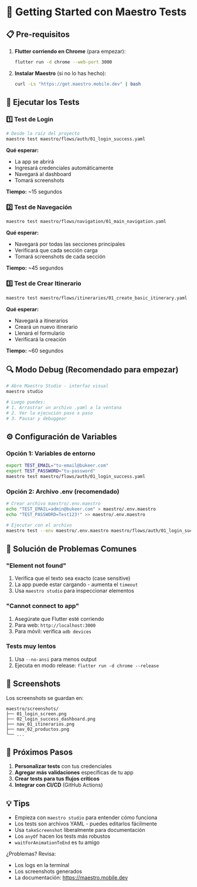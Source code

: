 # 🚀 Getting Started con Maestro Tests

## 📋 Pre-requisitos

1. **Flutter corriendo en Chrome** (para empezar):
   ```bash
   flutter run -d chrome --web-port 3000
   ```

2. **Instalar Maestro** (si no lo has hecho):
   ```bash
   curl -Ls "https://get.maestro.mobile.dev" | bash
   ```

## 🏃 Ejecutar los Tests

### 1️⃣ Test de Login
```bash
# Desde la raíz del proyecto
maestro test maestro/flows/auth/01_login_success.yaml
```

**Qué esperar:**
- La app se abrirá
- Ingresará credenciales automáticamente
- Navegará al dashboard
- Tomará screenshots

**Tiempo:** ~15 segundos

### 2️⃣ Test de Navegación
```bash
maestro test maestro/flows/navigation/01_main_navigation.yaml
```

**Qué esperar:**
- Navegará por todas las secciones principales
- Verificará que cada sección carga
- Tomará screenshots de cada sección

**Tiempo:** ~45 segundos

### 3️⃣ Test de Crear Itinerario
```bash
maestro test maestro/flows/itineraries/01_create_basic_itinerary.yaml
```

**Qué esperar:**
- Navegará a itinerarios
- Creará un nuevo itinerario
- Llenará el formulario
- Verificará la creación

**Tiempo:** ~60 segundos

## 🔍 Modo Debug (Recomendado para empezar)

```bash
# Abre Maestro Studio - interfaz visual
maestro studio

# Luego puedes:
# 1. Arrastrar un archivo .yaml a la ventana
# 2. Ver la ejecución paso a paso
# 3. Pausar y debuggear
```

## ⚙️ Configuración de Variables

### Opción 1: Variables de entorno
```bash
export TEST_EMAIL="tu-email@bukeer.com"
export TEST_PASSWORD="tu-password"
maestro test maestro/flows/auth/01_login_success.yaml
```

### Opción 2: Archivo .env (recomendado)
```bash
# Crear archivo maestro/.env.maestro
echo "TEST_EMAIL=admin@bukeer.com" > maestro/.env.maestro
echo "TEST_PASSWORD=Test123!" >> maestro/.env.maestro

# Ejecutar con el archivo
maestro test --env maestro/.env.maestro maestro/flows/auth/01_login_success.yaml
```

## 🐛 Solución de Problemas Comunes

### "Element not found"
1. Verifica que el texto sea exacto (case sensitive)
2. La app puede estar cargando - aumenta el `timeout`
3. Usa `maestro studio` para inspeccionar elementos

### "Cannot connect to app"
1. Asegúrate que Flutter esté corriendo
2. Para web: `http://localhost:3000`
3. Para móvil: verifica `adb devices`

### Tests muy lentos
1. Usa `--no-ansi` para menos output
2. Ejecuta en modo release: `flutter run -d chrome --release`

## 📸 Screenshots

Los screenshots se guardan en:
```
maestro/screenshots/
├── 01_login_screen.png
├── 02_login_success_dashboard.png
├── nav_01_itinerarios.png
├── nav_02_productos.png
└── ...
```

## 🎯 Próximos Pasos

1. **Personalizar tests** con tus credenciales
2. **Agregar más validaciones** específicas de tu app
3. **Crear tests para tus flujos críticos**
4. **Integrar con CI/CD** (GitHub Actions)

## 💡 Tips

- Empieza con `maestro studio` para entender cómo funciona
- Los tests son archivos YAML - puedes editarlos fácilmente
- Usa `takeScreenshot` liberalmente para documentación
- Los `anyOf` hacen los tests más robustos
- `waitForAnimationToEnd` es tu amigo

¿Problemas? Revisa:
- Los logs en la terminal
- Los screenshots generados
- La documentación: https://maestro.mobile.dev